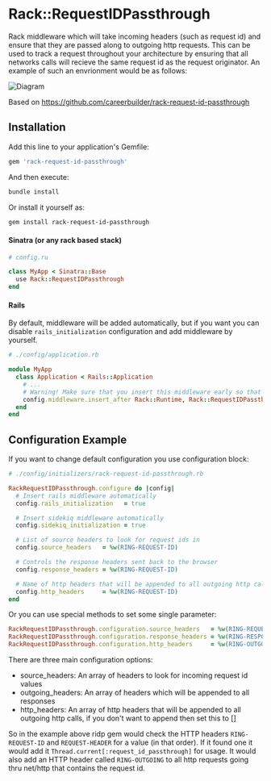 # Rack::RequestIDPassthrough

Rack middleware which will take incoming headers (such as request id) and ensure that they are passed along to outgoing http requests.
This can be used to track a request throughout your architecture by ensuring that all networks calls will recieve the same request id as the request originator.  An example of such an envrionment would be as follows:

![Diagram](https://raw.githubusercontent.com/blddmnd/rack-request-id-passthrough/master/diagram.png "Diagram")

Based on https://github.com/careerbuilder/rack-request-id-passthrough

## Installation

Add this line to your application's Gemfile:

```ruby
gem 'rack-request-id-passthrough'
```

And then execute:
```bash
bundle install
```

Or install it yourself as:
```bash
gem install rack-request-id-passthrough
```

#### Sinatra (or any rack based stack)

```ruby
# config.ru

class MyApp < Sinatra::Base
  use Rack::RequestIDPassthrough
end
```

#### Rails
By default, middleware will be added automatically, but if you want you can disable `rails_initialization` configuration and add middleware by yourself.

```ruby
# ./config/application.rb

module MyApp
  class Application < Rails::Application
    # ...
    # Warning! Make sure that you insert this middleware early so that you can capture all relevant network calls
    config.middleware.insert_after Rack::Runtime, Rack::RequestIDPassthrough
  end
end
```

## Configuration Example

If you want to change default configuration you use configuration block:
```ruby
# ./config/initializers/rack-request-id-passthrough.rb

RackRequestIDPassthrough.configure do |config|
  # Insert rails middleware automatically
  config.rails_initialization   = true

  # Insert sidekiq middleware automatically
  config.sidekiq_initialization = true

  # List of source headers to look for request ids in
  config.source_headers   = %w(RING-REQUEST-ID)

  # Controls the response headers sent back to the browser
  config.response_headers = %w(RING-REQUEST-ID)

  # Name of http headers that will be appended to all outgoing http calls
  config.http_headers     = %w(RING-REQUEST-ID)
end
```

Or you can use special methods to set some single parameter:
```ruby
RackRequestIDPassthrough.configuration.source_headers   = %w(RING-REQUEST-ID REQUEST-HEADER)
RackRequestIDPassthrough.configuration.response_headers = %w(RING-RESPONSE)
RackRequestIDPassthrough.configuration.http_headers     = %w(RING-OUTGOING)
```

There are three main configuration options:
- source_headers: An array of headers to look for incoming request id values
- outgoing_headers: An array of headers which will be appended to all responses
- http_headers: An array of http headers that will be appended to all outgoing http calls, if you don't want to append then set this to []

So in the example above ridp gem would check the HTTP headers `RING-REQUEST-ID` and `REQUEST-HEADER` for a value (in that order). If it found one it would add it `Thread.current[:request_id_passthrough]` for usage. It would also add an HTTP header called `RING-OUTGOING` to all http requests going thru net/http that contains the request id.
